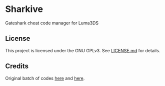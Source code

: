 # Sharkive

Gateshark cheat code manager for Luma3DS

## License

This project is licensed under the GNU GPLv3. See [LICENSE.md](https://github.com/BernardoGiordano/Sharkive/blob/master/LICENSE) for details.

## Credits

Original batch of codes [here](https://github.com/ItsDeidara/MegaNTR) and [here](https://github.com/JourneyOver/CTRPF-AR-CHEAT-CODES).